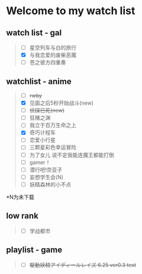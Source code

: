 # Welcome to my watch list

## watch list - gal
> - [ ] 星空列车与白的旅行
> - [x] 与我恋爱的废柴恶魔
> - [ ] 苍之彼方四重奏



## watchlist - anime
> - [ ] ~~rwby~~
> - [x] 见面之后5秒开始战斗(new)
> - [ ] ~~侦探已死(new)~~
> - [ ] 狂赌之渊
> - [ ] 我立于百万生命之上
> - [x] 奇巧计程车
> - [ ] 恋爱小行星
> - [ ] 三颗星彩色幸运冒险
> - [ ] 为了女儿 说不定我能连魔王都能打倒
> - [ ] gamer！
> - [ ] 潜行吧!奈亚子
> - [ ] 妄想学生会(N)
> - [ ] 妖精森林的小不点
>



*N为未下载

## low rank
>- [ ] 学战都市

## playlist - game
> - [ ] ~~駆動妖精アイディールレイズ     6.25 ver0.3 test~~

